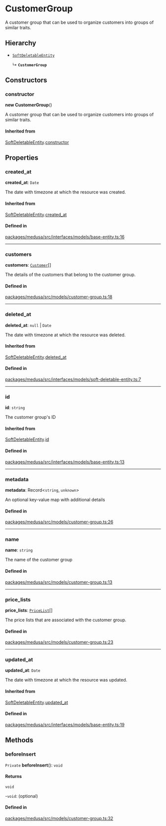 # CustomerGroup

A customer group that can be used to organize customers into groups of similar traits.

## Hierarchy

- [`SoftDeletableEntity`](SoftDeletableEntity.md)

  ↳ **`CustomerGroup`**

## Constructors

### constructor

**new CustomerGroup**()

A customer group that can be used to organize customers into groups of similar traits.

#### Inherited from

[SoftDeletableEntity](SoftDeletableEntity.md).[constructor](SoftDeletableEntity.md#constructor)

## Properties

### created\_at

 **created\_at**: `Date`

The date with timezone at which the resource was created.

#### Inherited from

[SoftDeletableEntity](SoftDeletableEntity.md).[created_at](SoftDeletableEntity.md#created_at)

#### Defined in

[packages/medusa/src/interfaces/models/base-entity.ts:16](https://github.com/medusajs/medusa/blob/e39010127/packages/medusa/src/interfaces/models/base-entity.ts#L16)

___

### customers

 **customers**: [`Customer`](Customer.md)[]

The details of the customers that belong to the customer group.

#### Defined in

[packages/medusa/src/models/customer-group.ts:18](https://github.com/medusajs/medusa/blob/e39010127/packages/medusa/src/models/customer-group.ts#L18)

___

### deleted\_at

 **deleted\_at**: ``null`` \| `Date`

The date with timezone at which the resource was deleted.

#### Inherited from

[SoftDeletableEntity](SoftDeletableEntity.md).[deleted_at](SoftDeletableEntity.md#deleted_at)

#### Defined in

[packages/medusa/src/interfaces/models/soft-deletable-entity.ts:7](https://github.com/medusajs/medusa/blob/e39010127/packages/medusa/src/interfaces/models/soft-deletable-entity.ts#L7)

___

### id

 **id**: `string`

The customer group's ID

#### Inherited from

[SoftDeletableEntity](SoftDeletableEntity.md).[id](SoftDeletableEntity.md#id)

#### Defined in

[packages/medusa/src/interfaces/models/base-entity.ts:13](https://github.com/medusajs/medusa/blob/e39010127/packages/medusa/src/interfaces/models/base-entity.ts#L13)

___

### metadata

 **metadata**: Record<`string`, `unknown`\>

An optional key-value map with additional details

#### Defined in

[packages/medusa/src/models/customer-group.ts:26](https://github.com/medusajs/medusa/blob/e39010127/packages/medusa/src/models/customer-group.ts#L26)

___

### name

 **name**: `string`

The name of the customer group

#### Defined in

[packages/medusa/src/models/customer-group.ts:13](https://github.com/medusajs/medusa/blob/e39010127/packages/medusa/src/models/customer-group.ts#L13)

___

### price\_lists

 **price\_lists**: [`PriceList`](PriceList.md)[]

The price lists that are associated with the customer group.

#### Defined in

[packages/medusa/src/models/customer-group.ts:23](https://github.com/medusajs/medusa/blob/e39010127/packages/medusa/src/models/customer-group.ts#L23)

___

### updated\_at

 **updated\_at**: `Date`

The date with timezone at which the resource was updated.

#### Inherited from

[SoftDeletableEntity](SoftDeletableEntity.md).[updated_at](SoftDeletableEntity.md#updated_at)

#### Defined in

[packages/medusa/src/interfaces/models/base-entity.ts:19](https://github.com/medusajs/medusa/blob/e39010127/packages/medusa/src/interfaces/models/base-entity.ts#L19)

## Methods

### beforeInsert

`Private` **beforeInsert**(): `void`

#### Returns

`void`

-`void`: (optional) 

#### Defined in

[packages/medusa/src/models/customer-group.ts:32](https://github.com/medusajs/medusa/blob/e39010127/packages/medusa/src/models/customer-group.ts#L32)
